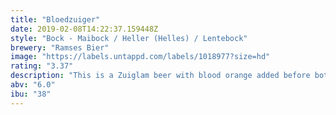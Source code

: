 ```yaml
---
title: "Bloedzuiger"
date: 2019-02-08T14:22:37.159448Z
style: "Bock - Maibock / Heller (Helles) / Lentebock"
brewery: "Ramses Bier"
image: "https://labels.untappd.com/labels/1018977?size=hd"
rating: "3.37"
description: "This is a Zuiglam beer with blood orange added before botteling. Limited to 300 liters. "
abv: "6.0"
ibu: "38"
---
```

